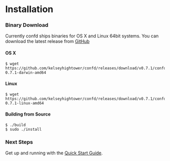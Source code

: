 # Installation

### Binary Download

Currently confd ships binaries for OS X and Linux 64bit systems. You can download the latest release from [GitHub](https://github.com/kelseyhightower/confd/releases)

#### OS X

```
$ wget https://github.com/kelseyhightower/confd/releases/download/v0.7.1/confd-0.7.1-darwin-amd64
```

#### Linux

```
$ wget https://github.com/kelseyhightower/confd/releases/download/v0.7.1/confd-0.7.1-linux-amd64
```

#### Building from Source

```
$ ./build
$ sudo ./install
```

### Next Steps

Get up and running with the [Quick Start Guide](quick-start-guide.md).

